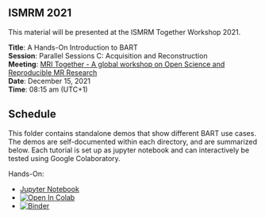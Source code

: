 ## ISMRM 2021

This material will be presented at the ISMRM Together Workshop 2021.

**Title**: A Hands-On Introduction to BART  
**Session**: Parallel Sessions C: Acquisition and Reconstruction   
**Meeting**: [MRI Together - A global workshop on Open Science and Reproducible MR Research](https://mritogether.github.io/)  
**Date**: December 15, 2021  
**Time**: 08:15 am (UTC+1)


## Schedule
This folder contains standalone demos that show different BART use cases. The demos are self-documented within
each directory, and are summarized below. Each tutorial is set up as jupyter notebook and can interactively be tested using Google Colaboratory.

Hands-On:
- [Jupyter Notebook](./model_based/bart_moba.ipynb)
- [![Open In Colab](https://colab.research.google.com/assets/colab-badge.svg)](https://colab.research.google.com/github/scholand/bart-workshop/blob/test/mri_together_2021/bart_intro_examples.ipynb)
- [![Binder](https://mybinder.org/badge_logo.svg)](https://mybinder.org/v2/gh/scholand/bart-workshop/test?filepath=mri_together_2021/bart_intro_examples.ipynb)
